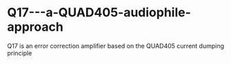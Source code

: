 # Q17---a-QUAD405-audiophile-approach
Q17 is an error correction amplifier based on the QUAD405 current dumping principle
